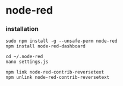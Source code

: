 # node-red

### installation
```
sudo npm install -g --unsafe-perm node-red
npm install node-red-dashboard
```

```
cd ~/.node-red
nano settings.js
```

```
npm link node-red-contrib-reversetext
npm unlink node-red-contrib-reversetext
```